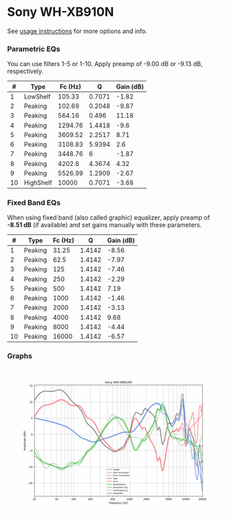 # Sony WH-XB910N
See [usage instructions](https://github.com/jaakkopasanen/AutoEq#usage) for more options and info.

### Parametric EQs
You can use filters 1-5 or 1-10. Apply preamp of -9.00 dB or -9.13 dB, respectively.

|   # | Type      |   Fc (Hz) |      Q |   Gain (dB) |
|-----|-----------|-----------|--------|-------------|
|   1 | LowShelf  |    105.33 | 0.7071 |       -1.82 |
|   2 | Peaking   |    102.69 | 0.2048 |       -9.87 |
|   3 | Peaking   |    564.16 | 0.496  |       11.18 |
|   4 | Peaking   |   1294.76 | 1.4418 |       -9.6  |
|   5 | Peaking   |   3609.52 | 2.2517 |        8.71 |
|   6 | Peaking   |   3108.83 | 5.9394 |        2.6  |
|   7 | Peaking   |   3448.76 | 6      |       -1.87 |
|   8 | Peaking   |   4202.8  | 4.3674 |        4.32 |
|   9 | Peaking   |   5526.99 | 1.2909 |       -2.67 |
|  10 | HighShelf |  10000    | 0.7071 |       -3.68 |

### Fixed Band EQs
When using fixed band (also called graphic) equalizer, apply preamp of **-8.51 dB** (if available) and set gains manually with these parameters.

|   # | Type    |   Fc (Hz) |      Q |   Gain (dB) |
|-----|---------|-----------|--------|-------------|
|   1 | Peaking |     31.25 | 1.4142 |       -8.56 |
|   2 | Peaking |     62.5  | 1.4142 |       -7.97 |
|   3 | Peaking |    125    | 1.4142 |       -7.46 |
|   4 | Peaking |    250    | 1.4142 |       -2.29 |
|   5 | Peaking |    500    | 1.4142 |        7.19 |
|   6 | Peaking |   1000    | 1.4142 |       -1.46 |
|   7 | Peaking |   2000    | 1.4142 |       -3.13 |
|   8 | Peaking |   4000    | 1.4142 |        9.68 |
|   9 | Peaking |   8000    | 1.4142 |       -4.44 |
|  10 | Peaking |  16000    | 1.4142 |       -6.57 |

### Graphs
![](./Sony%20WH-XB910N.png)
